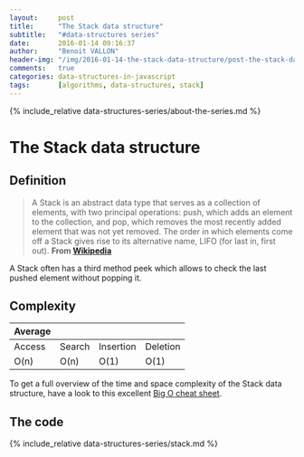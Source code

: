 ```yaml
---
layout:     post
title:      "The Stack data structure"
subtitle:   "#data-structures series"
date:       2016-01-14 09:16:37
author:     "Benoit VALLON"
header-img: "/img/2016-01-14-the-stack-data-structure/post-the-stack-data-structure.jpg"
comments:   true
categories: data-structures-in-javascript
tags:       [algorithms, data-structures, stack]
---
```


<p></p>

{% include_relative data-structures-series/about-the-series.md %}

# The Stack data structure

## Definition

> A Stack is an abstract data type that serves as a collection of elements, with two principal operations: push, which adds an element to the collection, and pop, which removes the most recently added element that was not yet removed. The order in which elements come off a Stack gives rise to its alternative name, LIFO (for last in, first out).
**From [Wikipedia](https://en.wikipedia.org/wiki/Stack_(abstract_data_type))**

A Stack often has a third method peek which allows to check the last pushed element without popping it.

## Complexity

Average ||||
--- | --- | --- | ---
Access|Search|Insertion|Deletion
O(n) | O(n) | O(1) | O(1)

To get a full overview of the time and space complexity of the Stack data structure, have a look to this excellent [Big O cheat sheet](http://bigocheatsheet.com/).

## The code

{% include_relative data-structures-series/stack.md %}
